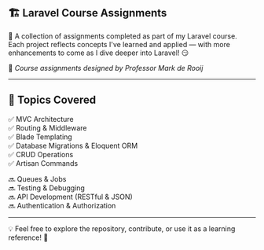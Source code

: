 ## 🏗️ Laravel Course Assignments

🚀 A collection of assignments completed as part of my Laravel course.  
Each project reflects concepts I've learned and applied — with more enhancements to come as I dive deeper into Laravel! 😏

📑 *Course assignments designed by Professor Mark de Rooij*

---
## 🔧 Topics Covered  
✅ MVC Architecture  
✅ Routing & Middleware  
✅ Blade Templating  
✅ Database Migrations & Eloquent ORM  
✅ CRUD Operations  
✅ Artisan Commands  

🔜 Queues & Jobs  
🔜 Testing & Debugging  
🔜 API Development (RESTful & JSON)  
🔜 Authentication & Authorization  

---  
💡 Feel free to explore the repository, contribute, or use it as a learning reference! 🚀  
